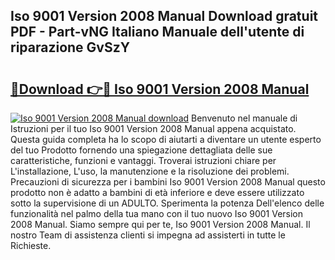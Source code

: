 ## Iso 9001 Version 2008 Manual Download gratuit PDF - Part-vNG Italiano Manuale dell'utente di riparazione GvSzY

# <h2><a href="http://dfdklyh.blite.top/?on=Iso+9001+Version+2008+Manual">🔗Download 👉🔴 Iso 9001 Version 2008 Manual</a></h2>

[![Iso 9001 Version 2008 Manual download](https://i.imgur.com/lujVjoI.png)](http://dfdklyh.blite.top/?on=Iso+9001+Version+2008+Manual)
Benvenuto nel manuale di Istruzioni per il tuo Iso 9001 Version 2008 Manual appena acquistato. Questa guida completa ha lo scopo di aiutarti a diventare un utente esperto del tuo Prodotto fornendo una spiegazione dettagliata delle sue caratteristiche, funzioni e vantaggi. Troverai istruzioni chiare per L'installazione, L'uso, la manutenzione e la risoluzione dei problemi. Precauzioni di sicurezza per i bambini Iso 9001 Version 2008 Manual questo prodotto non è adatto a bambini di età inferiore e deve essere utilizzato sotto la supervisione di un ADULTO. Sperimenta la potenza Dell'elenco delle funzionalità nel palmo della tua mano con il tuo nuovo Iso 9001 Version 2008 Manual. Siamo sempre qui per te, Iso 9001 Version 2008 Manual. Il nostro Team di assistenza clienti si impegna ad assisterti in tutte le Richieste.
